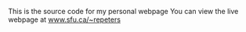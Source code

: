 This is the source code for my personal webpage
You can view the live webpage at www.sfu.ca/~repeters

